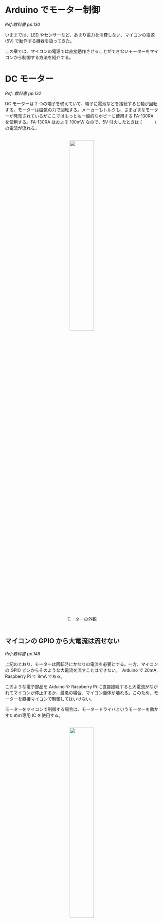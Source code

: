 # Arduino でモーター制御
*Ref:教科書 pp.130*

いままでは、LED やセンサーなど、あまり電力を消費しない、マイコンの電源 (5V) で動作する機器を扱ってきた。

この章では、マイコンの電源では直接動作させることができないモーターをマイコンから制御する方法を紹介する。

# DC モーター
*Ref: 教科書 pp.132*

DC モーターは 2 つの端子を備えていて、端子に電池などを接続すると軸が回転する。モーターは磁気の力で回転する。メーカーもトルクも、さまざまなモーターが発売されているがここではもっとも一般的なホビーに使用する FA-130RA を使用する。FA-130RA はおよそ 100mW なので、5V 引火したときは (　　　) の電流が流れる。


<br/>
<div style="text-align: center;">
  <img src="https://akizukidenshi.com/img/goods/3/109169.jpg" width="40%">
  <br/>
  モーターの外観
</div>
<br/>


## マイコンの GPIO から大電流は流せない
*Ref:教科書 pp.148*

上記のとおり、モーターは回転時にかなりの電流を必要とする。一方、マイコンの GPIO ピンからそのような大電流を流すことはできない。　Arduino で 20mA, Raspberry Pi で 8mA である。

このような電子部品を Arduino や Raspberry Pi に直接接続すると大電流がながれてマイコンが停止するか、最悪の場合、マイコン自体が壊れる。このため、モーターを直接マイコンで制御してはいけない。

モーターをマイコンで制御する場合は、モータードライバというモーターを動かすための専用 IC を使用する。

<br/>
<div style="text-align: center;">
  <img src="https://akizukidenshi.com/img/goods/L/109848.jpg" width="40%">
  <br/>
  モータードライバ DRV8835
</div>
<br/>

## モータードライバ DRV8835 のピン配置
*Ref: [DRV8835 マニュアル](https://akizukidenshi.com/goodsaffix/AE-DRV8835-S_20210526.pdf)*

基盤の各ピンの機能は以下の通り (マニュアルにも記述あり)：

| ピン番号 | ピン名称 | 機能 |
|---|---|---|
| 1 | VM | モータ電源 |
| 2 | AOUT1 | A出力１ |
| 3 | AOUT2 | A出力２ |
| 4 | BOUT1 | Ｂ出力１ |
| 5 | BOUT2 | Ｂ出力２ |
| 6 | GND | グランド |
| 7 | BIN1 | Ｂ入力１/BPHASE |
| 8 | BIN2 | Ｂ入力２/BENBL |
| 9 | AIN1 | Ａ入力１/APHASE |
| 10 | AIN2 | Ａ入力２/AENBL |
| 11 | MODE | モード設定 |
| 12 | VCC | ロジック電源 |


## モータードライバ DRV8835 の動作モード

DRV8835 は 2 チャンネルあるので、2 つのモーターを制御できるが今回は一つだけを動作させてみる。
MODE (11番) を 0 (= GND = 0V) にすると、下の表のようにモーターが制御できる。

|MODE | xIN1 | xIN2 | xOUT1 | xOUT2 | 動作 |
| --- | --- | --- | --- | --- | --- |
| IN/IN モード (MODE = 0) | 0 | 0 | HiZ | HiZ | 空転 |
|  | 0 | 1 | L | H | 逆転 |
|  | 1 | 0 | H | L | 正転 |
|  | 1 | 1 | L | L | ブレーキ |
| PASE/ENABLE モード (MODE = 1) | 1 | 0 | X | L | L | ブレーキ |
|  | 1 | 1 | 1 | L | H | 逆転 |
|  | 1 | 1 | 0 | H | L | 正転 |

# 回路

## ちょっとまった！回路を組む前に

- 電池ボックスの端子をブレッドボードに刺せるように加工しよう。
- モーターにもセラミックコンデンサ 0.1uF を取り付けよう。なるべく足は短くする。

<br/>
<div style="text-align: center;">
  <img src="./images/IMG20240513143950.jpg" width="40%"><br/>
  モーターにセラミックコンデンサを取り付ける  
</div>
<br/>


電池ボックスとモーターの加工が終わったら、図のような回路を組んでみよう。

- **1番 VM 端子を電池の + に接続**
- **12番 VCC 端子は Arduino の 5V 二接続**  
**<span style="color: red">1 番と 12 番をつながないように！</span>**

- 2番 AOUT1 をモーターのどちらかに接続
- 3番 AOUT2 をモーターのどちらかに接続
- 6番, 9番, 11番を GND に接続
- 10番を Arduino の D5 に接続
- 電池の - を GND に接続
- GND は Arduino と共通 (接続)

<br/>
<div style="text-align: center;">
  <img src="./images/image35.png" width="40%">
</div>
<br/>


<br/>
<div style="text-align: center;">
  <img src="./images/image36.png" width="40%">
</div>
<br/>

## 質問

- 11番、9番が 0 (=GND) で、10番ピンが 0 のときモーターはどうなるのか。  
  上の動作モードから判断せよ。
- 11番、9番が 0 (=GND) で、10番ピンが 1 のときモーターはどうなるのか。  
  上の動作モードから判断せよ。

# プログラム

回路ができたら、プログラミングをしてモーターを制御してみよう。
モーターの回転速度が徐々にあがり、最大電圧 (m_speed=255) に達したあとモーターが停止する、を繰り返す。

```c++
const int MOTOR_SOCKET = 5;
int m_speed = 0;

void setup()
{
    pinMode(MOTOR_SOCKET, OUTPUT);      // 5 番ピンを出力モードに
}

void loop()
{
    analogWrite(MOTOR_SOCKET, m_speed);        // analogWrite()
    delay(1000);                                // 1 秒キープ

    m_speed = m_speed + 15;                     // m_speed の値を 15 増やす
    if (m_speed > 255) {                        // 255 を超えていたら 0 にする
        m_speed = 0;
    }
}
```

# モーターの回転方向を制御する

DC モーターは逆に電圧をかけると反対方向に回転する。正転・逆転を制御するためにモータードライバを適切に設定しよう。

*Ref: 教科書 pp.145**

## H ブリッジ回路

モーターを正転・逆転させるには **H ブリッジ回路** を作る必要がある。名前の由来はもちろんその形が H の字に見えるからである。

- 4 つのスイッチにで構成されている
- スイッチをONにすると、モーターへ電流が流れ、回転する
- スイッチをOFFにすると、モーターへの電流が遮断され、停止する
- スイッチの組み合わせを変えることで、モーターの回転方向を制御できる

Hブリッジ回路で使用されるスイッチは、一般的にMOSFETやトランジスタが使われる (モータードライバはすでにこの回路が中に作られている)。

<br/>
<div style="text-align: center;">
  <img src="images/image37.png" width="20%">
  <br/>
  H ブリッジ
</div>
<br/>


### 正転

<br/>
<div style="text-align: center;">
  <img src="images/image38.png" width="20%">
  <br/>
  正転
</div>
<br/>

### 逆転

<br/>
<div style="text-align: center;">
  <img src="images/image39.png" width="40%">
  <br/>
  逆転
</div>
<br/>

### 停止

- モーターは惰性で回転する (ピタリと止まるわけではない)

<br/>
<div style="text-align: center;">
  <img src="images/image40.png" width="40%">
  <br/>
  停止
</div>
<br/>

### ブレーキ

- モーターをショートすると回転エネルギーが電気エネルギーに変換され，ブレーキがかかる

<br/>
<div style="text-align: center;">
  <img src="images/image41.png" width="20%">
  <br/>
  ブレーキ
</div>
<br/>

### 禁止！（ショート）

- 下のようにすると，電源をショートしてしまう
- このとき流れる電流を「貫通電流」という
- モータードライバではこの状態にはならないが、自分で H ブリッジを作るときには注意

<br/>
<div style="text-align: center;">
  <img src="images/image42.png" width="20%">
  <br/>
  禁止状態！
</div>
<br/>


# 回路

- 前回の回路から、9 番ピン (AIN2) を GND ではなく Arduino の D6 に接続する

## 質問

- 動作モード表から、10 番ピン (AIN1) と 9 番ピン (AIN2) をどのような組み合わせにしたら正転・逆転ができるか。

# プログラム

- まずは一定の速度 (フルスピード) で正転・逆転を制御してみよう
- 正転 ⇒ ブレーキ ⇒ 逆転 ⇒ 停止を繰り返すプログラムにしてみよう 


```c++
const int MOTOR_PIN1 = 5;
const int MOTOR_PIN2 = 6;

void setup()
{
    pinMode(MOTOR_PIN1, OUTPUT);
    pinMode(MOTOR_PIN2, OUTPUT);
}

void loop()
{
    // 正転
    digitalWrite(MOTOR_PIN1, HIGH);
    digitalWrite(MOTOR_PIN2, LOW);
    delay(2000);

    // （A)ブレーキ
    digitalWrite(MOTOR_PIN1, HIGH);
    digitalWrite(MOTOR_PIN2, HIGH);
    delay(2000);

    // (B)逆転
    digitalWrite(MOTOR_PIN1, LOW);
    digitalWrite(MOTOR_PIN2, HIGH);
    delay(2000);

    // (C)空転
    digitalWrite(MOTOR_PIN1, LOW);
    digitalWrite(MOTOR_PIN2, LOW);
    delay(2000);
}
```


# モーターの速度調整

- DC モーターは動作モードの正転と停止を高速に切り替えることで、回転速度を調節することができる
  - ずっと正転ならフルパワーでの回転だし、半分程度停止していたら半分程度の回転速度になる
  - この制御には **PWM** を使う

回路はこれまでのままで、モーターの速度制御をやってみよう。

## プログラム

- （　1　）～（　4　） の語句をうめよ

```c++
const int MOTOR_PIN1 = 5;
const int MOTOR_PIN2 = 6;

void setup() {
    pinMode(MOTOR_PIN1, OUTPUT);  // 5 番PIN 出力
    pinMode(MOTOR_PIN2, OUTPUT);  // 6 番PIN 出力
    
    // モーターを（　1　）にする
    analogWrite( MOTOR_PIN1, 0);
    analogWrite( MOTOR_PIN2, 0);
}


void loop() {
  int speed;

  speed = 0;
  // モーターを（　2　）にする
  while ( speed <= 255 ) {
    analogWrite( MOTOR1_PIN, speed );
    analogWrite( MOTOR2_PIN, 0 );
    delay( 100 );
    speed = speed + 4;
  }

  // モーターを（　3　）にする
  analogWrite( MOTORO1_PIN, 255 );
  analogWrite( MOTORO2_PIN, 255 );
  delay( 2000 );

  speed = 0;
  // モーターを（　4　）にする
  while ( speed <= 255 ) {
    analogWrite( MOTOR1_PIN, 0 );
    analogWrite( MOTOR2_PIN, speed );
    delay( 100 );
    speed = speed + 4;
  }

  // モーターを（　1　）にする
  analogWrite( MOTORO1_PIN, 0 );
  analogWrite( MOTORO2_PIN, 0 );
  delay( 2000 );
}
```

## 課題

以下の動作をする Arduino を使った回路とプログラムを作成し、レポートとしてワードのファイル kadai7.docx というファイル名で提出する。

**■ プログラム**

- タクトスイッチを２つを使い、一つを加速スイッチ、一つを減速スイッチとする  
- 加速スイッチを押すとだんだん回転が速くなり、減速スイッチを押すとだんだん回転が遅くなり最終的には止まる
- ２つのスイッチには Arduino の使用していないデジタルピンを使用する
- **<span style="color: red">スイッチを使うときにはプルアップ抵抗を使うこと(もしくは Arduino に内蔵されているプルアップ抵抗でも可) </span>**
- **<span style="color:red">速度は最大 255、最低 0 をはみ出さないようにすること (256 や -1 といった値はおかしな動作をする)</span>**

**■ レポートの内容**

- レポートには
  - 表紙 (名前)
  - 回路図
  - フローチャート  
    参考：[初心者必見！標準フローチャート記号と使い方](https://www.edrawsoft.com/jp/flowchart-symbols.html)
  - プログラム  
  - 完成したシステムの外観 (写真)  
  - 考察 (気づいたこと、工夫したこと)
  
  を含める
